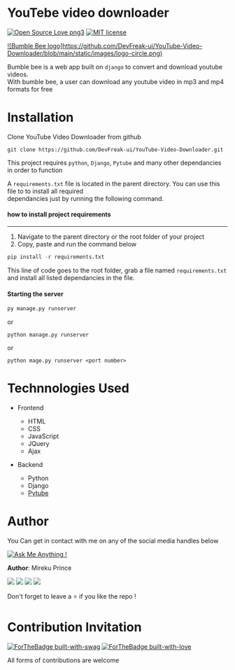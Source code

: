 # YouTebe video downloader
[![Open Source Love png3](https://badges.frapsoft.com/os/v3/open-source.png?v=103)][github]
[![MIT license](https://img.shields.io/badge/License-MIT-blue.svg)][license]  

[![Bumble Bee logo]https://github.com/DevFreak-ui/YouTube-Video-Downloader/blob/main/static/images/logo-circle.png)][project]  


Bumble bee is a web app built on `django` to convert and download youtube videos.  
With bumble bee, a user can download any youtube video in mp3 and mp4 formats for free
  

# Installation
Clone YouTube Video Downloader from github
```
git clone https://github.com/DevFreak-ui/YouTube-Video-Downloader.git
```

This project requires `python`, `Django`, `Pytube` and many other dependancies
in order to function

A  `requirements.txt` file is located in the parent directory. You can use this 
file to to install all required  
dependancies just by running the following command.
  
#### how to install project requirements
*** 
1. Navigate to the parent directory or the root folder of your project
2. Copy, paste and run the command below

```python
pip install -r requirements.txt
```
This line of code goes to the root folder, grab a file named `requirements.txt`
and install all listed dependancies in the file.  

#### Starting the server
```python
py manage.py runserver
```
or
```
python manage.py runserver
```
or 
```
python mage.py runserver <port number>
```


# Technnologies Used
* Frontend
    + HTML
    + CSS
    + JavaScript
    + JQuery
    + Ajax

* Backend
    + Python
    + Django
    + [Pytube][pytube]


# Author
You Can get in contact with me on any of the social media handles below

[![Ask Me Anything !](https://img.shields.io/badge/Ask%20me-anything-cc1bbd.svg)][mail]

**Author**: Mireku Prince

[![](http://i.imgur.com/P3YfQoD.png)][facebook]
[![](http://i.imgur.com/tXSoThF.png)][twitter]
[![](http://i.imgur.com/1AGmwO3.png)][dribbble]
[![](http://i.imgur.com/0o48UoR.png)][github]  

Don't forget to leave a ⭐ if you like the repo !



# Contribution Invitation
[![ForTheBadge built-with-swag](http://ForTheBadge.com/images/badges/built-with-swag.svg)][github]
[![ForTheBadge built-with-love](http://ForTheBadge.com/images/badges/built-with-love.svg)][github]  

All forms of contributions are welcome  




[pytube]: https://pytube.io/en/latest/user/quickstart.html
[mail]: mailto:devfreak235@gmail.com
[twitter]: https://www.twitter.com/@freakish_prince
[facebook]: https://web.facebook.com/devfreak/
[github]: https://github.com/DevFreak-ui
[dribbble]: https://dribbble.com/DevFreak1
[license]: https://github.com/DevFreak-ui/YouTube-Video-Downloader/blob/main/LICENSE
[project]: https://github.com/DevFreak-ui/YouTube-Video-Downloader

